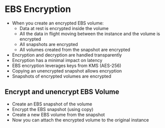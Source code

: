 # EBS Encryption

* When you create an encrypted EBS volume:
  * Data at rest is encrypted inside the volume
  * All the data in flight moving between the instance and the volume is encrypted
  * All snapshots are encrypted
  * All volumes created from the snapshot are encrypted
* Encryption and decryption are handled transparently
* Encryption has a minimal impact on latency
* EBS encryption leverages keys from KMS (AES-256)
* Copying an unencrypted snapshot allows encryption
* Snapshots of encrypted volumes are encrypted

## Encrypt and unencrypt EBS Volume

* Create an EBS snapshot of the volume
* Encrypt the EBS snapshot (using copy)
* Create a new EBS volume from the snapshot
* Now you can attach the encrypted volume to the original instance
